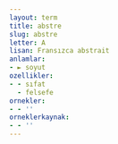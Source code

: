 ```yaml
---
layout: term
title: abstre
slug: abstre
letter: A
lisan: Fransızca abstrait
anlamlar:
- ► soyut
ozellikler:
- - sıfat
  - felsefe
ornekler:
- - ''
orneklerkaynak:
- - ''
---
```

